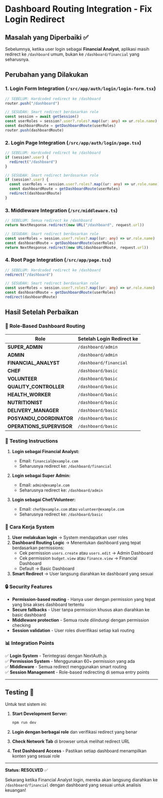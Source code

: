 # Dashboard Routing Integration - Fix Login Redirect

## Masalah yang Diperbaiki ✅

Sebelumnya, ketika user login sebagai **Financial Analyst**, aplikasi masih redirect ke `/dashboard` umum, bukan ke `/dashboard/financial` yang seharusnya.

## Perubahan yang Dilakukan

### 1. **Login Form Integration** (`/src/app/auth/login/login-form.tsx`)
```typescript
// SEBELUM: Hardcoded redirect ke /dashboard
router.push("/dashboard")

// SESUDAH: Smart redirect berdasarkan role
const session = await getSession()
const userRoles = session?.user?.roles?.map((ur: any) => ur.role.name) || []
const dashboardRoute = getDashboardRoute(userRoles)
router.push(dashboardRoute)
```

### 2. **Login Page Integration** (`/src/app/auth/login/page.tsx`)
```typescript
// SEBELUM: Hardcoded redirect ke /dashboard
if (session?.user) {
  redirect("/dashboard")
}

// SESUDAH: Smart redirect berdasarkan role
if (session?.user) {
  const userRoles = session.user?.roles?.map((ur: any) => ur.role.name) || []
  const dashboardRoute = getDashboardRoute(userRoles)
  redirect(dashboardRoute)
}
```

### 3. **Middleware Integration** (`/src/middleware.ts`)
```typescript
// SEBELUM: Semua redirect ke /dashboard
return NextResponse.redirect(new URL("/dashboard", request.url))

// SESUDAH: Smart redirect berdasarkan role
const userRoles = session.user?.roles?.map((ur: any) => ur.role.name) || []
const dashboardRoute = getDashboardRoute(userRoles)
return NextResponse.redirect(new URL(dashboardRoute, request.url))
```

### 4. **Root Page Integration** (`/src/app/page.tsx`)
```typescript
// SEBELUM: Hardcoded redirect ke /dashboard
redirect("/dashboard")

// SESUDAH: Smart redirect berdasarkan role
const userRoles = session.user?.roles?.map((ur: any) => ur.role.name) || []
const dashboardRoute = getDashboardRoute(userRoles)
redirect(dashboardRoute)
```

## Hasil Setelah Perbaikan

### 🎯 **Role-Based Dashboard Routing**

| Role | Setelah Login Redirect ke |
|------|---------------------------|
| **SUPER_ADMIN** | `/dashboard/admin` |
| **ADMIN** | `/dashboard/admin` |
| **FINANCIAL_ANALYST** | `/dashboard/financial` |
| **CHEF** | `/dashboard/basic` |
| **VOLUNTEER** | `/dashboard/basic` |
| **QUALITY_CONTROLLER** | `/dashboard/basic` |
| **HEALTH_WORKER** | `/dashboard/basic` |
| **NUTRITIONIST** | `/dashboard/basic` |
| **DELIVERY_MANAGER** | `/dashboard/basic` |
| **POSYANDU_COORDINATOR** | `/dashboard/basic` |
| **OPERATIONS_SUPERVISOR** | `/dashboard/basic` |

### 🔧 **Testing Instructions**

1. **Login sebagai Financial Analyst:**
   - Email: `financial@example.com`
   - Seharusnya redirect ke: `/dashboard/financial`

2. **Login sebagai Super Admin:**
   - Email: `admin@example.com`  
   - Seharusnya redirect ke: `/dashboard/admin`

3. **Login sebagai Chef/Volunteer:**
   - Email: `chef@example.com` atau `volunteer@example.com`
   - Seharusnya redirect ke: `/dashboard/basic`

### 🚀 **Cara Kerja System**

1. **User melakukan login** → System mendapatkan user roles
2. **Dashboard Routing Logic** → Menentukan dashboard yang tepat berdasarkan permissions:
   - Cek permission `users.create` atau `users.edit` → Admin Dashboard
   - Cek permission `budget.view` atau `finance.view` → Financial Dashboard  
   - Default → Basic Dashboard
3. **Smart Redirect** → User langsung diarahkan ke dashboard yang sesuai

### 🔒 **Security Features**

- **Permission-based routing** - Hanya user dengan permission yang tepat yang bisa akses dashboard tertentu
- **Secure fallbacks** - User tanpa permission khusus akan diarahkan ke basic dashboard
- **Middleware protection** - Semua route dilindungi dengan permission checking
- **Session validation** - User roles diverifikasi setiap kali routing

### 📊 **Integration Points**

✅ **Login System** - Terintegrasi dengan NextAuth.js  
✅ **Permission System** - Menggunakan 60+ permission yang ada  
✅ **Middleware** - Semua redirect menggunakan smart routing  
✅ **Session Management** - Role-based redirecting di semua entry points  

---

## Testing 🧪

Untuk test sistem ini:

1. **Start Development Server:**
   ```bash
   npm run dev
   ```

2. **Login dengan berbagai role** dan verifikasi redirect yang benar

3. **Check Network Tab** di browser untuk melihat redirect URL

4. **Test Dashboard Access** - Pastikan setiap dashboard menampilkan konten yang sesuai role

---

**Status: RESOLVED** ✅  

Sekarang ketika Financial Analyst login, mereka akan langsung diarahkan ke `/dashboard/financial` dengan dashboard yang sesuai untuk analisis keuangan!
